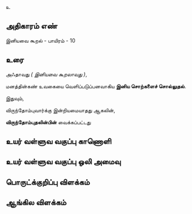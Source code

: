 உ


## அதிகாரம் எண்

இனியவை கூறல் - பாயிரம் - 10


## உரை 

அஃதாவது _( இனியவை கூறலாவது )_,  

மனத்தின்கண் உவகையை வெளிப்படுப்பனவாகிய **இனிய சொற்களைச் சொல்லுதல்**.  

இதுவும்,  

விருந்தோம்புவார்க்கு இன்றியமையாதது ஆகலின்,  

**விருந்தோம்புதலின்பின்** வைக்கப்பட்டது


## உயர் வள்ளுவ வகுப்பு காணொளி


## உயர் வள்ளுவ வகுப்பு ஒலி அமைவு 


## பொருட்க்குறிப்பு விளக்கம்


## ஆங்கில விளக்கம்
